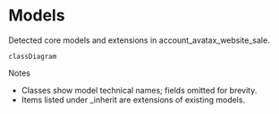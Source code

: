 # Models

Detected core models and extensions in account_avatax_website_sale.

```mermaid
classDiagram
```

Notes
- Classes show model technical names; fields omitted for brevity.
- Items listed under _inherit are extensions of existing models.
